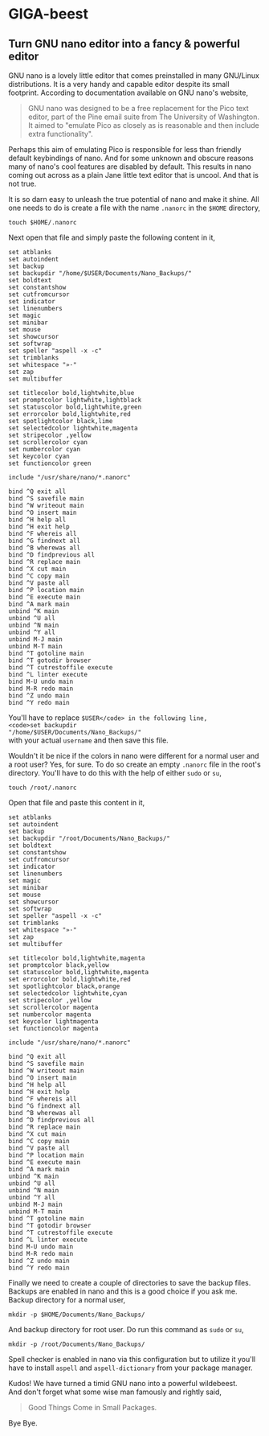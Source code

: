 # GIGA-beest
## Turn GNU nano editor into a fancy &amp; powerful editor

GNU nano is a lovely little editor that comes preinstalled in many GNU/Linux distributions. It is a very handy and capable editor despite its small footprint. According to documentation available on GNU nano's website,  
> GNU nano was designed to be a free replacement for the Pico text editor, part of the Pine email suite from The University of Washington. It aimed to "emulate Pico as closely as is reasonable and then include extra functionality".  

Perhaps this aim of emulating Pico is responsible for less than friendly default keybindings of nano. And for some unknown and obscure reasons many of nano's cool features are disabled by default. This results in nano coming out across as a plain Jane little text editor that is uncool. And that is not true.  

It is so darn easy to unleash the true potential of nano and make it shine. All one needs to do is create a file with the name <code>.nanorc</code> in the <code>$HOME</code> directory,  
```text
touch $HOME/.nanorc
```
Next open that file and simply paste the following content in it,  
```text
set atblanks
set autoindent
set backup
set backupdir "/home/$USER/Documents/Nano_Backups/"
set boldtext
set constantshow
set cutfromcursor
set indicator
set linenumbers
set magic
set minibar
set mouse
set showcursor
set softwrap
set speller "aspell -x -c"
set trimblanks
set whitespace "»·"
set zap
set multibuffer

set titlecolor bold,lightwhite,blue
set promptcolor lightwhite,lightblack
set statuscolor bold,lightwhite,green
set errorcolor bold,lightwhite,red
set spotlightcolor black,lime
set selectedcolor lightwhite,magenta
set stripecolor ,yellow
set scrollercolor cyan
set numbercolor cyan
set keycolor cyan
set functioncolor green

include "/usr/share/nano/*.nanorc"

bind ^Q exit all
bind ^S savefile main
bind ^W writeout main
bind ^O insert main
bind ^H help all
bind ^H exit help
bind ^F whereis all
bind ^G findnext all
bind ^B wherewas all
bind ^D findprevious all
bind ^R replace main
bind ^X cut main
bind ^C copy main
bind ^V paste all
bind ^P location main
bind ^E execute main
bind ^A mark main
unbind ^K main
unbind ^U all
unbind ^N main
unbind ^Y all
unbind M-J main
unbind M-T main
bind ^T gotoline main
bind ^T gotodir browser
bind ^T cutrestoffile execute
bind ^L linter execute
bind M-U undo main
bind M-R redo main
bind ^Z undo main
bind ^Y redo main

```
You'll have to replace <code>$USER</code> in the following line,  
<code>set backupdir "/home/$USER/Documents/Nano_Backups/"</code>  
with your actual <code>username</code> and then save this file.  

Wouldn't it be nice if the colors in nano were different for a normal user and a root user? Yes, for sure. To do so create an empty <code>.nanorc</code> file in the root's directory. You'll have to do this with the help of either <code>sudo</code> or <code>su</code>,  
```text
touch /root/.nanorc
```
Open that file and paste this content in it,  
```text
set atblanks
set autoindent
set backup
set backupdir "/root/Documents/Nano_Backups/"
set boldtext
set constantshow
set cutfromcursor
set indicator
set linenumbers
set magic
set minibar
set mouse
set showcursor
set softwrap
set speller "aspell -x -c"
set trimblanks
set whitespace "»·"
set zap
set multibuffer

set titlecolor bold,lightwhite,magenta
set promptcolor black,yellow
set statuscolor bold,lightwhite,magenta
set errorcolor bold,lightwhite,red
set spotlightcolor black,orange
set selectedcolor lightwhite,cyan
set stripecolor ,yellow
set scrollercolor magenta
set numbercolor magenta
set keycolor lightmagenta
set functioncolor magenta

include "/usr/share/nano/*.nanorc"

bind ^Q exit all
bind ^S savefile main
bind ^W writeout main
bind ^O insert main
bind ^H help all
bind ^H exit help
bind ^F whereis all
bind ^G findnext all
bind ^B wherewas all
bind ^D findprevious all
bind ^R replace main
bind ^X cut main
bind ^C copy main
bind ^V paste all
bind ^P location main
bind ^E execute main
bind ^A mark main
unbind ^K main
unbind ^U all
unbind ^N main
unbind ^Y all
unbind M-J main
unbind M-T main
bind ^T gotoline main
bind ^T gotodir browser
bind ^T cutrestoffile execute
bind ^L linter execute
bind M-U undo main
bind M-R redo main
bind ^Z undo main
bind ^Y redo main

```

Finally we need to create a couple of directories to save the backup files. Backups are enabled in nano and this is a good choice if you ask me.  
Backup directory for a normal user,  
```text
mkdir -p $HOME/Documents/Nano_Backups/
```
And backup directory for root user. Do run this command as <code>sudo</code> or <code>su</code>,  
```text
mkdir -p /root/Documents/Nano_Backups/
```

Spell checker is enabled in nano via this configuration but to utilize it you'll have to install <code>aspell</code> and <code>aspell-dictionary</code> from your package manager.  

Kudos! We have turned a timid GNU nano into a powerful wildebeest.  
And don't forget what some wise man famously and rightly said,  
> Good Things Come in Small Packages.

Bye Bye.
